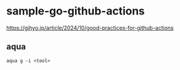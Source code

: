 # sample-go-github-actions

https://gihyo.jp/article/2024/10/good-practices-for-github-actions

## aqua

```shell
aqua g -i <tool>
```
